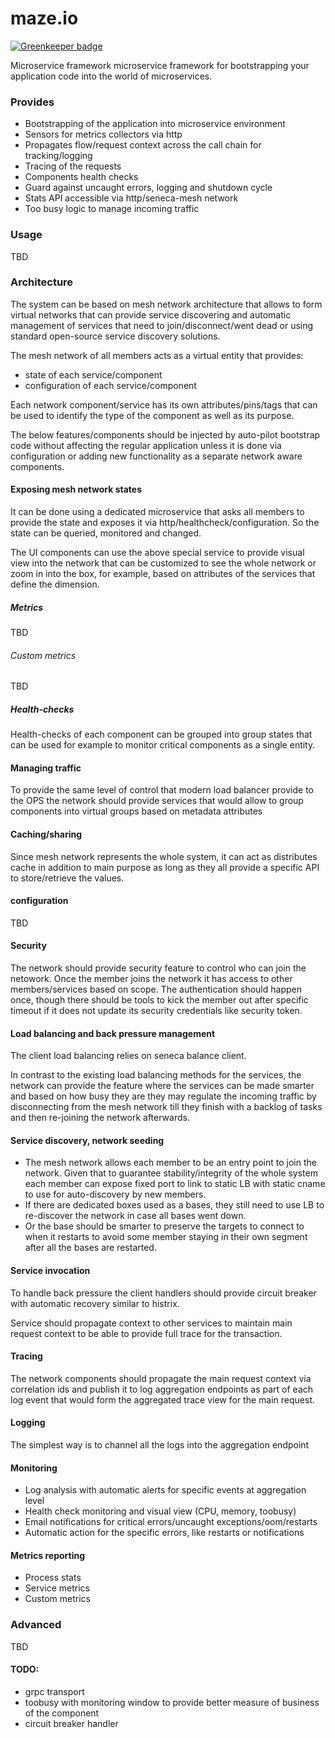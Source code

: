 maze.io
==========

[![Greenkeeper badge](https://badges.greenkeeper.io/dimichgh/maze.io.svg)](https://greenkeeper.io/)

Microservice framework microservice framework for bootstrapping your application code into the world of microservices.

### Provides

* Bootstrapping of the application into microservice environment
* Sensors for metrics collectors via http
* Propagates flow/request context across the call chain for tracking/logging
* Tracing of the requests
* Components health checks
* Guard against uncaught errors, logging and shutdown cycle
* Stats API accessible via http/seneca-mesh network
* Too busy logic to manage incoming traffic

### Usage

TBD

### Architecture

The system can be based on mesh network architecture that allows to form virtual networks that can provide service discovering and automatic management of services that need to join/disconnect/went dead or using standard open-source service discovery solutions.

The mesh network of all members acts as a virtual entity that provides:
* state of each service/component
* configuration of each service/component

Each network component/service has its own attributes/pins/tags that can be used to identify the type of the component as well as its purpose.

The below features/components should be injected by auto-pilot bootstrap code without affecting the regular application unless it is done via configuration or adding new functionality as a separate network aware components.

#### Exposing mesh network states

It can be done using a dedicated microservice that asks all members to provide the state and exposes it via http/healthcheck/configuration. So the state can be queried, monitored and changed.

The UI components can use the above special service to provide visual view into the network that can be customized to see the whole network or zoom in into the box, for example, based on attributes of the services that define the dimension.

##### Metrics

TBD

###### Custom metrics

TBD

##### Health-checks

Health-checks of each component can be grouped into group states that can be used for example to monitor critical components as a single entity.

#### Managing traffic

To provide the same level of control that modern load balancer provide to the OPS the network should provide services that would allow to group components into virtual groups based on metadata attributes

#### Caching/sharing

Since mesh network represents the whole system, it can act as distributes cache in addition to main purpose as long as they all provide a specific API to store/retrieve the values.

#### configuration

TBD

#### Security

The network should provide security feature to control who can join the netowork.
Once the member joins the network it has access to other members/services based on scope.
The authentication should happen once, though there should be tools to kick the member out after specific timeout if it does not update its security credentials like security token.

#### Load balancing and back pressure management

The client load balancing relies on seneca balance client.

In contrast to the existing load balancing methods for the services, the network can provide the feature where the services can be made smarter and based on how busy they are they may regulate the incoming traffic by disconnecting from the mesh network till they finish with a backlog of tasks and then re-joining the network afterwards.

#### Service discovery, network seeding

* The mesh network allows each member to be an entry point to join the network.
Given that to guarantee stability/integrity of the whole system each member can expose fixed port to link to static LB with static cname to use for auto-discovery by new members.
* If there are dedicated boxes used as a bases, they still need to use LB to re-discover the network in case all bases went down.
* Or the base should be smarter to preserve the targets to connect to when it restarts to avoid some member staying in their own segment after all the bases are restarted.

#### Service invocation

To handle back pressure the client handlers should provide circuit breaker with automatic recovery similar to histrix.

Service should propagate context to other services to maintain main request context to be able to provide full trace for the transaction.

#### Tracing

The network components should propagate the main request context via correlation ids and publish it to log aggregation endpoints as part of each log event that would form the aggregated trace view for the main request.

#### Logging

The simplest way is to channel all the logs into the aggregation endpoint

#### Monitoring

* Log analysis with automatic alerts for specific events at aggregation level
* Health check monitoring and visual view (CPU, memory, toobusy)
* Email notifications for critical errors/uncaught exceptions/oom/restarts
* Automatic action for the specific errors, like restarts or notifications

#### Metrics reporting

* Process stats
* Service metrics
* Custom metrics

### Advanced

TBD

#### TODO:
* grpc transport
* toobusy with monitoring window to provide better measure of business of the component
* circuit breaker handler
